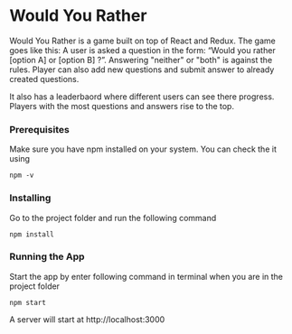 # Would You Rather
Would You Rather is a game built on top of React and Redux. The game goes like this: A user is asked a question in the form: “Would you rather [option A] or [option B] ?”. Answering "neither" or "both" is against the rules. Player can also add new questions and submit answer to already created questions.

It also has a leaderbaord where different users can see there progress. Players with the most questions and answers rise to the top.

### Prerequisites

Make sure you have npm installed on your system. You can check the it using 

```
npm -v
```

### Installing

Go to the project folder and run the following command

```
npm install
```

### Running the App

Start the app by enter following command in terminal when you are in the project folder

```
npm start
```

A server will start at http://localhost:3000

